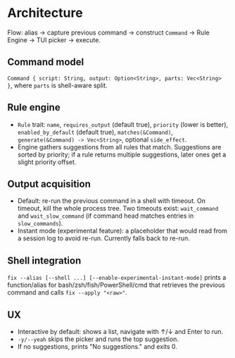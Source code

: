 # Architecture

Flow: alias → capture previous command → construct `Command` → Rule Engine → TUI picker → execute.

## Command model

`Command { script: String, output: Option<String>, parts: Vec<String> }`, where `parts` is shell-aware split.

## Rule engine

- `Rule` trait: `name`, `requires_output` (default true), `priority` (lower is better), `enabled_by_default` (default true), `matches(&Command)`, `generate(&Command) -> Vec<String>`, optional `side_effect`.
- Engine gathers suggestions from all rules that match. Suggestions are sorted by priority; if a rule returns multiple suggestions, later ones get a slight priority offset.

## Output acquisition

- Default: re-run the previous command in a shell with timeout. On timeout, kill the whole process tree. Two timeouts exist: `wait_command` and `wait_slow_command` (if command head matches entries in `slow_commands`).
- Instant mode (experimental feature): a placeholder that would read from a session log to avoid re-run. Currently falls back to re-run.

## Shell integration

`fix --alias [--shell ...] [--enable-experimental-instant-mode]` prints a function/alias for bash/zsh/fish/PowerShell/cmd that retrieves the previous command and calls `fix --apply "<raw>"`.

## UX

- Interactive by default: shows a list, navigate with ↑/↓ and Enter to run.
- `-y/--yeah` skips the picker and runs the top suggestion.
- If no suggestions, prints "No suggestions." and exits 0.

